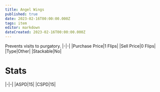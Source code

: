 ```yaml
---
title: Angel Wings
published: true
date: 2023-02-16T00:00:00.000Z
tags: item
editor: markdown
dateCreated: 2023-02-16T00:00:00.000Z
---
```


Prevents visits to purgatory.
|-|-|
|Purchase Price|1 Flips|
|Sell Price|0 Flips|
|Type|Other|
|Stackable|No|

# Stats
|-|-|
|ASPD|15|
|CSPD|15|
